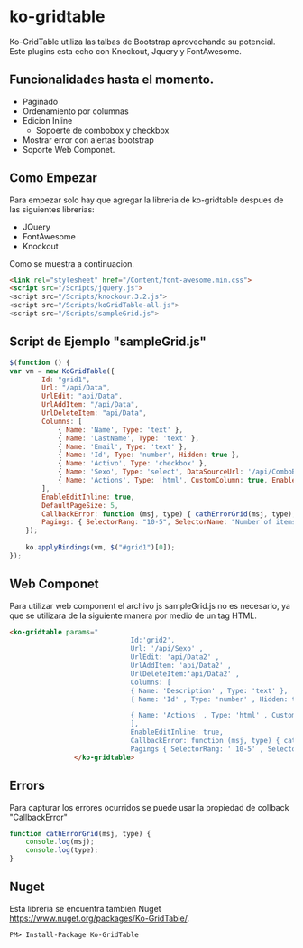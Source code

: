 # ko-gridtable


Ko-GridTable utiliza las talbas de Bootstrap aprovechando su potencial.
Este plugins esta echo con Knockout, Jquery y FontAwesome.

## Funcionalidades hasta el momento.

- Paginado
- Ordenamiento por columnas
- Edicion Inline
    - Sopoerte de combobox y checkbox
- Mostrar error con alertas bootstrap
- Soporte Web Componet.

## Como Empezar

Para empezar solo hay que agregar la libreria de ko-gridtable despues de las siguientes librerias:

- JQuery
- FontAwesome
- Knockout

Como se muestra a continuacion.
```html
<link rel="stylesheet" href="/Content/font-awesome.min.css">
<script src="/Scripts/jquery.js">
<script src="/Scripts/knockour.3.2.js">
<script src="/Scripts/koGridTable-all.js">
<script src="/Scripts/sampleGrid.js">
```

## Script de Ejemplo "sampleGrid.js"

```javascript
$(function () {
var vm = new KoGridTable({
        Id: "grid1",
        Url: "/api/Data",
        UrlEdit: "api/Data",
        UrlAddItem: "/api/Data",
        UrlDeleteItem: "api/Data",
        Columns: [
            { Name: 'Name', Type: 'text' },
            { Name: 'LastName', Type: 'text' },
            { Name: 'Email', Type: 'text' },
            { Name: 'Id', Type: 'number', Hidden: true },
            { Name: 'Activo', Type: 'checkbox' },
            { Name: 'Sexo', Type: 'select', DataSourceUrl: '/api/ComboBox', DataText: 'Description', DataValue: 'Id', OptionsCaption: 'Elegir' },
            { Name: 'Actions', Type: 'html', CustomColumn: true, EnableAbm: true }
        ],
        EnableEditInline: true,
        DefaultPageSize: 5,
        CallbackError: function (msj, type) { cathErrorGrid(msj, type); },
        Pagings: { SelectorRang: "10-5", SelectorName: "Number of items per page:", Enable: true, NamePages: "Page: ", NameTotalCount: "Total: ", NameTotalPages: "De: " }
    });
    
    ko.applyBindings(vm, $("#grid1")[0]);
});
```

## Web Componet
Para utilizar web component el archivo js sampleGrid.js no es necesario, ya que se utilizara de la siguiente manera por medio de un tag HTML.

```html
<ko-gridtable params="
                              Id:'grid2',
                              Url: '/api/Sexo' ,
                              UrlEdit: 'api/Data2' ,
                              UrlAddItem: 'api/Data2' ,
                              UrlDeleteItem:'api/Data2' ,
                              Columns: [
                              { Name: 'Description' , Type: 'text' },
                              { Name: 'Id' , Type: 'number' , Hidden: true },

                              { Name: 'Actions' , Type: 'html' , CustomColumn: true, EnableAbm: true }
                              ],
                              EnableEditInline: true,
                              CallbackError: function (msj, type) { cathErrorGrid(msj, type); },
                              Pagings { SelectorRang: ' 10-5' , SelectorName: ' number of items per page:' , Enable: true, NamePages: ' page ' , NameTotalCount: ' total ' , NameTotalPages: ' de ' }" id="prueba2">
                </ko-gridtable>
```

## Errors
Para capturar los errores ocurridos se puede usar la propiedad de collback "CallbackError"
```javascript
function cathErrorGrid(msj, type) {
    console.log(msj);
    console.log(type);
}
```

## Nuget
Esta libreria se encuentra tambien Nuget https://www.nuget.org/packages/Ko-GridTable/.
``` 
PM> Install-Package Ko-GridTable 
```
